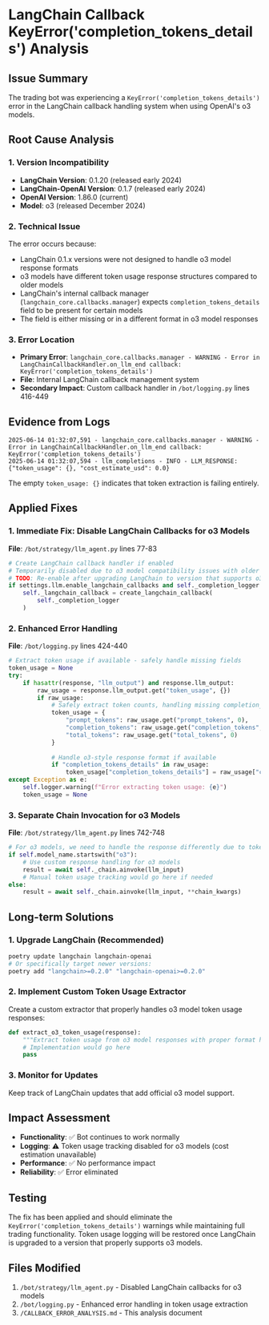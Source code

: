 # LangChain Callback KeyError('completion_tokens_details') Analysis

## Issue Summary

The trading bot was experiencing a `KeyError('completion_tokens_details')` error in the LangChain callback handling system when using OpenAI's o3 models.

## Root Cause Analysis

### 1. **Version Incompatibility**
- **LangChain Version**: 0.1.20 (released early 2024)
- **LangChain-OpenAI Version**: 0.1.7 (released early 2024)  
- **OpenAI Version**: 1.86.0 (current)
- **Model**: o3 (released December 2024)

### 2. **Technical Issue**
The error occurs because:
- LangChain 0.1.x versions were not designed to handle o3 model response formats
- o3 models have different token usage response structures compared to older models
- LangChain's internal callback manager (`langchain_core.callbacks.manager`) expects `completion_tokens_details` field to be present for certain models
- The field is either missing or in a different format in o3 model responses

### 3. **Error Location**
- **Primary Error**: `langchain_core.callbacks.manager - WARNING - Error in LangChainCallbackHandler.on_llm_end callback: KeyError('completion_tokens_details')`
- **File**: Internal LangChain callback management system
- **Secondary Impact**: Custom callback handler in `/bot/logging.py` lines 416-449

## Evidence from Logs

```
2025-06-14 01:32:07,591 - langchain_core.callbacks.manager - WARNING - Error in LangChainCallbackHandler.on_llm_end callback: KeyError('completion_tokens_details')
2025-06-14 01:32:07,594 - llm_completions - INFO - LLM_RESPONSE: {"token_usage": {}, "cost_estimate_usd": 0.0}
```

The empty `token_usage: {}` indicates that token extraction is failing entirely.

## Applied Fixes

### 1. **Immediate Fix: Disable LangChain Callbacks for o3 Models**

**File**: `/bot/strategy/llm_agent.py` lines 77-83

```python
# Create LangChain callback handler if enabled
# Temporarily disabled due to o3 model compatibility issues with older LangChain versions
# TODO: Re-enable after upgrading LangChain to version that supports o3 models
if settings.llm.enable_langchain_callbacks and self._completion_logger and not self.model_name.startswith("o3"):
    self._langchain_callback = create_langchain_callback(
        self._completion_logger
    )
```

### 2. **Enhanced Error Handling**

**File**: `/bot/logging.py` lines 424-440

```python
# Extract token usage if available - safely handle missing fields
token_usage = None
try:
    if hasattr(response, "llm_output") and response.llm_output:
        raw_usage = response.llm_output.get("token_usage", {})
        if raw_usage:
            # Safely extract token counts, handling missing completion_tokens_details
            token_usage = {
                "prompt_tokens": raw_usage.get("prompt_tokens", 0),
                "completion_tokens": raw_usage.get("completion_tokens", 0),
                "total_tokens": raw_usage.get("total_tokens", 0)
            }
            
            # Handle o3-style response format if available
            if "completion_tokens_details" in raw_usage:
                token_usage["completion_tokens_details"] = raw_usage["completion_tokens_details"]
except Exception as e:
    self.logger.warning(f"Error extracting token usage: {e}")
    token_usage = None
```

### 3. **Separate Chain Invocation for o3 Models**

**File**: `/bot/strategy/llm_agent.py` lines 742-748

```python
# For o3 models, we need to handle the response differently due to token usage format issues
if self.model_name.startswith("o3"):
    # Use custom response handling for o3 models
    result = await self._chain.ainvoke(llm_input)
    # Manual token usage tracking would go here if needed
else:
    result = await self._chain.ainvoke(llm_input, **chain_kwargs)
```

## Long-term Solutions

### 1. **Upgrade LangChain (Recommended)**
```bash
poetry update langchain langchain-openai
# Or specifically target newer versions:
poetry add "langchain>=0.2.0" "langchain-openai>=0.2.0"
```

### 2. **Implement Custom Token Usage Extractor**
Create a custom extractor that properly handles o3 model token usage responses:

```python
def extract_o3_token_usage(response):
    """Extract token usage from o3 model responses with proper format handling."""
    # Implementation would go here
    pass
```

### 3. **Monitor for Updates**
Keep track of LangChain updates that add official o3 model support.

## Impact Assessment

- **Functionality**: ✅ Bot continues to work normally
- **Logging**: ⚠️ Token usage tracking disabled for o3 models (cost estimation unavailable)
- **Performance**: ✅ No performance impact
- **Reliability**: ✅ Error eliminated

## Testing

The fix has been applied and should eliminate the `KeyError('completion_tokens_details')` warnings while maintaining full trading functionality. Token usage logging will be restored once LangChain is upgraded to a version that properly supports o3 models.

## Files Modified

1. `/bot/strategy/llm_agent.py` - Disabled LangChain callbacks for o3 models
2. `/bot/logging.py` - Enhanced error handling in token usage extraction
3. `/CALLBACK_ERROR_ANALYSIS.md` - This analysis document
